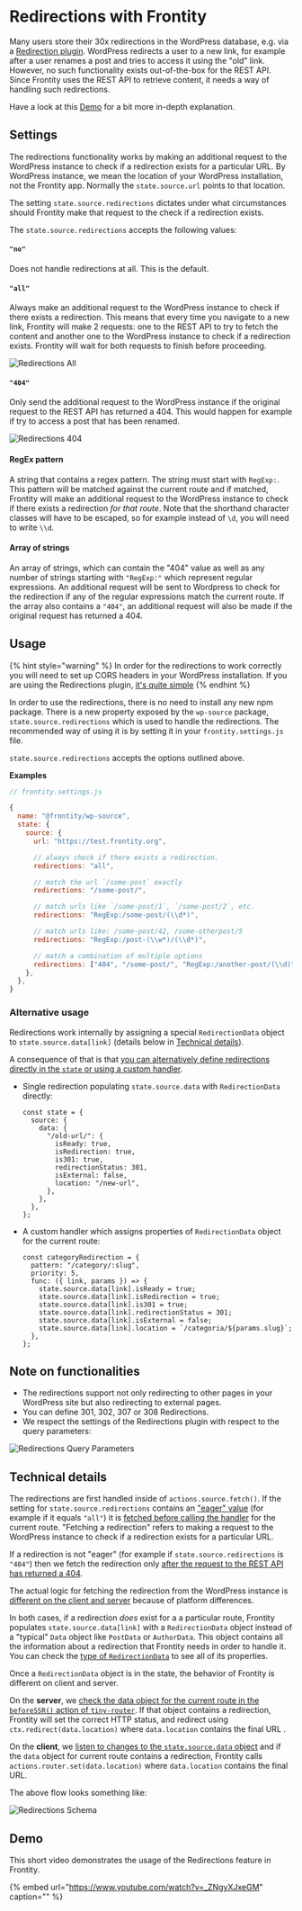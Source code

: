 # Redirections with Frontity

Many users store their 30x redirections in the WordPress database, e.g. via a [Redirection plugin](https://wordpress.org/plugins/redirection/). WordPress redirects a user to a new link, for example after a user renames a post and tries to access it using the "old" link. However, no such functionality exists out-of-the-box for the REST API. Since Frontity uses the REST API to retrieve content, it needs a way of handling such redirections. 

Have a look at this [Demo](#demo) for a bit more in-depth explanation.

## Settings

The redirections functionality works by making an additional request to the WordPress instance to check if a redirection exists for a particular URL. By WordPress instance, we mean the location of your WordPress installation, not the Frontity app. Normally the `state.source.url` points to that location. 

The setting `state.source.redirections` dictates under what circumstances should Frontity make that request to the check if a redirection exists. 

The `state.source.redirections` accepts the following values:

#### `"no"` 
 
 Does not handle redirections at all. This is the default.
  
#### `"all"`

Always make an additional request to the WordPress instance to check if there exists a redirection. This means that every time you navigate to a new link, Frontity will make 2 requests: one to the REST API to try to fetch the content and another one to the WordPress instance to check if a redirection exists. Frontity will wait for both requests to finish before proceeding.

![Redirections All](../.gitbook/assets/redirections-all.png)
  
#### `"404"`

Only send the additional request to the WordPress instance if the original request to the REST API has returned a 404. This would happen for example if try to access a post that has been renamed.
  
![Redirections 404](../.gitbook/assets/redirections-404.png)

#### RegEx pattern

A string that contains a regex pattern. The string must start with `RegExp:`. This pattern will be matched against the current route and if matched, Frontity will make an additional request to the WordPress instance to check if there exists a redirection *for that route*. Note that the shorthand character classes will have to be escaped, so for example instead of `\d`, you will need to write `\\d`.
  

#### Array of strings

An array of strings, which can contain the "404" value as well as any number of strings starting with `"RegExp:"` which represent regular expressions. An additional request will be sent to Wordpress to check for the redirection if any of the regular expressions match the current route. If the array also contains a `"404"`, an additional request will also be made if the original request has returned a 404.

## Usage

{% hint style="warning" %}
In order for the redirections to work correctly you will need to set up CORS headers in your WordPress installation. If you are using the Redirections plugin, [it's quite simple](https://youtu.be/-ekz2JwHHmQ)
{% endhint %}


In order to use the redirections, there is no need to install any new npm package. There is a new property exposed by the `wp-source` package, `state.source.redirections` which is used to handle the redirections. The recommended way of using it is by setting it in your `frontity.settings.js` file.

`state.source.redirections` accepts the options outlined above.

**Examples**

```js
// frontity.settings.js

{
  name: "@frontity/wp-source",
  state: {
    source: {
      url: "https://test.frontity.org",

      // always check if there exists a redirection.
      redirections: "all",

      // match the url `/some-post` exactly
      redirections: "/some-post/",

      // match urls like `/some-post/1`, `/some-post/2`, etc.
      redirections: "RegExp:/some-post/(\\d*)",

      // match urls like: /some-post/42, /some-otherpost/5
      redirections: "RegExp:/post-(\\w*)/(\\d*)",

      // match a combination of multiple options
      redirections: ["404", "/some-post/", "RegExp:/another-post/(\\d)"],
    },
  },
}
```

### Alternative usage

Redirections work internally by assigning a special `RedirectionData` object to `state.source.data[link]` (details below in [Technical details](##Technical-details)).

A consequence of that is that [you can alternatively define redirections directly in the `state` or using a custom handler](https://community.frontity.org/t/301-redirects-stored-in-wordpress-database/3032/15).

- Single redirection populating `state.source.data` with `RedirectionData` directly:

   ```
   const state = {
     source: {
       data: {
         "/old-url/": {
           isReady: true,
           isRedirection: true,
           is301: true,
           redirectionStatus: 301,
           isExternal: false,
           location: "/new-url",
         },
       },
     },
   };
   ```

- A custom handler which assigns properties of `RedirectionData` object for the current route:

   ```
   const categoryRedirection = {
     pattern: "/category/:slug",
     priority: 5,
     func: ({ link, params }) => {
       state.source.data[link].isReady = true;
       state.source.data[link].isRedirection = true;
       state.source.data[link].is301 = true;
       state.source.data[link].redirectionStatus = 301;
       state.source.data[link].isExternal = false;
       state.source.data[link].location = `/categoria/${params.slug}`;
     },
   };
   ```

## Note on functionalities
- The redirections support not only redirecting to other pages in your WordPress site but also redirecting to external pages. 
- You can define 301, 302, 307 or 308 Redirections.
- We respect the settings of the Redirections plugin with respect to the query parameters:

![Redirections Query Parameters](../.gitbook/assets/redirections-query-parameters.png)


## Technical details

The redirections are first handled inside of `actions.source.fetch()`. If the setting for `state.source.redirections` contains an ["eager" value](https://github.com/frontity/frontity/blob/2eb98ae4e6fee1f93ac5af5c834a3add644ba7b0/packages/wp-source/src/utils.ts#L152-L186) (for example if it equals `"all"`) it is [fetched before calling the handler](https://github.com/frontity/frontity/blob/2eb98ae4e6fee1f93ac5af5c834a3add644ba7b0/packages/wp-source/src/actions.ts#L91-L100) for the current route. "Fetching a redirection" refers to making a request to the WordPress instance to check if a redirection exists for a particular URL.

If a redirection is not "eager" (for example if `state.source.redirections` is `"404"`) then we fetch the redirection only [after the request to the REST API has returned a 404](https://github.com/frontity/frontity/blob/2eb98ae4e6fee1f93ac5af5c834a3add644ba7b0/packages/wp-source/src/actions.ts#L152-L160).

The actual logic for fetching the redirection from the WordPress instance is [different on the client and server](https://github.com/frontity/frontity/blob/2eb98ae4e6fee1f93ac5af5c834a3add644ba7b0/packages/wp-source/src/utils.ts#L46-L140) because of platform differences.

In both cases, if a redirection *does* exist for a a particular route, Frontity populates `state.source.data[link]` with a `RedirectionData` object instead of a "typical" `Data` object like `PostData` or `AuthorData`. This object contains all the information about a redirection that Frontity needs in order to handle it. You can check the [type of `RedirectionData`](https://github.com/frontity/frontity/blob/2eb98ae4e6/packages/source/types/data.ts#L426-L462) to see all of its properties.

Once a `RedirectionData` object is in the state, the behavior of Frontity is different on client and server.

On the **server**, we [check the data object for the current route in the `beforeSSR()` action of `tiny-router`](https://github.com/frontity/frontity/blob/2eb98ae4e6/packages/tiny-router/src/actions.ts#L268-L298). If that object contains a redirection, Frontity will set the correct HTTP status, and redirect using `ctx.redirect(data.location)` where `data.location` contains the final URL .

On the **client**, we [listen to changes to the `state.source.data` object](https://github.com/frontity/frontity/blob/2eb98ae4e6/packages/tiny-router/src/actions.ts#L156-L177) and if the `data` object for current route contains a redirection, Frontity calls `actions.router.set(data.location)` where `data.location` contains the final URL.

The above flow looks something like: 

![Redirections Schema](../.gitbook/assets/redirections-schema.jpeg)

## Demo

This short video demonstrates the usage of the Redirections feature in Frontity.

{% embed url="https://www.youtube.com/watch?v=_ZNgyXJxeGM" caption="" %}